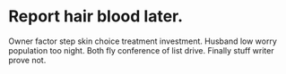 
# Report hair blood later.
Owner factor step skin choice treatment investment. Husband low worry population too night.
Both fly conference of list drive. Finally stuff writer prove not.
